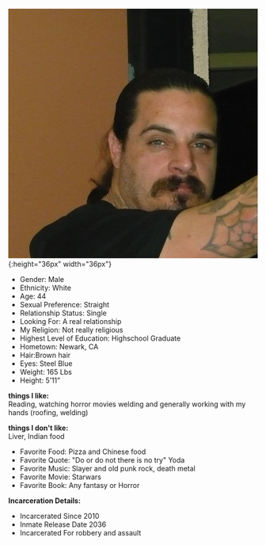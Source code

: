 
![Louis](https://github.com/LouisBoudolf/profile/blob/master/Louis.jpg){:height="36px" width="36px"}


  - Gender: Male
  - Ethnicity: White
  - Age: 44
  - Sexual Preference: Straight
  - Relationship Status: Single
  - Looking For: A real relationship
  - My Religion: Not really religious
  - Highest Level of Education: Highschool Graduate
  - Hometown: Newark, CA 
  - Hair:Brown hair
  - Eyes: Steel Blue
  - Weight: 165 Lbs
  - Height: 5’11”
  
  **things I like:**  
    Reading, watching horror movies welding and generally working with my hands (roofing, welding)  
      
 **things I don't like:**  
    Liver, Indian food
 
  
  - Favorite Food: Pizza and Chinese food 
  - Favorite Quote: "Do or do not there is no try" Yoda 
  - Favorite Music: Slayer and old punk rock, death metal
  - Favorite Movie: Starwars 
  - Favorite Book: Any fantasy or Horror 
  
  
  **Incarceration Details:**

  - Incarcerated Since 2010
  - Inmate Release Date 2036
  - Incarcerated For robbery and assault

